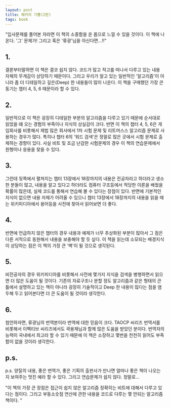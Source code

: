 ```yaml
---
layout: post
title: 해커의 기쁨(2판)
tags: book
---
```


"입사문제를 풀어본 자라면 이 책의 소중함을 온 몸으로 느낄 수 있을 것이다. 이 책에 나온다. '그' 문제가! 
그리고 혹은 '류광'님을 아신다면...!!"

## 1. 
결론부터말하면 이 책은 결코 쉽지 않다. 코드가 많고 적고를 떠나서 다루고 있는 내용 자체의 무게감이 상당하기 때문이다. 그리고 우리가 알고 있는 일반적인 '알고리즘'이 아니라 좀 더 디테일하고 깊은(Deep) 한 내용들이 많이 나온다. 이 책을 구매했던 가장 큰 동기는 챕터 4, 5, 6 때문이라 할 수 있다.

## 2.
일반적으로 이 책은 굉장히 디테일한 부분의 알고리즘을 다루고 있기 때문에 순서대로 읽었을 떄 오는 경험의 부족이나 지식의 상실감이 크다. 반면 이 책의 챕터 4, 5, 6은 게임회사를 비롯해서 제법 많은 회사에서 1차 시험 문제 및 리트머스스 알고리즘 문제로 사용하는 경우가 많다. 특히나 챕터 6의 '워드 검색'은 정말로 많은 곳에서 시험 문제로 출제하는 경향이 있다. 사실 비트 및 조금 난감한 시험문제의 경우 이 책의 연습문제에서 원형이나 응용을 찾을 수 있다.

## 3. 
그런데 뒷쪽에서 펼쳐지는 챕터 13장에서 18장까지의 내용은 전공자라고 하더라고 생소한 분들이 많고, 내용을 알고 있다고 하더라도 컴퓨터 구조등에서 적당한 이론을 배웠을 확률이 많은데, 실제 코드를 통해서 연습해 볼 수 있다는 장점이 있다. 반면에 기본적인 지식이 없으면 내용 자체가 어려울 수 있으니 챕터 13장에서 18장까지의 내용을 읽을 때는 위키피디아에서 용어등을 사전에 찾아서 읽어보면 더 좋다.

## 4. 
반면에 언급하지 않은 챕터의 경우 내용과 예제가 너무 추상화된 부분이 많아서 그 점은 다른 서적으로 동원해서 내용을 보충해야 할 듯 싶다. 이 책을 읽는데 소모되는 배경지식이 상당하는 점은 이 책의 가장 큰 '벽'이 될 것으로 생각된다. 

## 5. 
비전공자의 경우 위키피디아를 비롯해서 사전에 몇가지 지식을 검색을 병행하면서 읽으면 더 많은 도움이 될 것이다. 기존의 자료구조나 분할 정도 알고리즘과 같은 형태의 큰틀에서 설명하고 있는 책이 아니라 굉장히 기술적이고 Deep 한 내용이 많다는 점을 염두해 두고 읽어본다면 더 큰 도움이 될 것이라 생각한다.

## 6. 
첨언하자면, 류광님의 번역본이라 번역에 대한 믿음이 크다. TAOCP 씨리즈 번역서를 비롯해서 이펙티브 씨리즈에서도 곽용재님과 함께 많은 도움을 받았던 분이다. 번역자의 능력이 국내에서 최고라 할 수 있기 때문에 이 책은 소장하고 몇번을 천천히 읽어도 부족함이 없을 것이라 생각한다.

## p.s.
p.s. 양질의 내용, 좋은 번역가, 좋은 기획의 출판사가 만나면 얼마나 좋은 책이 나오는지 보여주는 멋진 예라 할 수 있다. 그리고 연습문제가 쉽지 않다. 정말로...

"이 책의 가장 큰 장점은 접근이 쉽지 않은 알고리즘 정확히는 비트에 대해서 다루고 있다는 점이다. 그리고 부동소숫점 연산에 관한 내용을 코드로 다루는 몇 안되는 알고리즘 책이다. "

